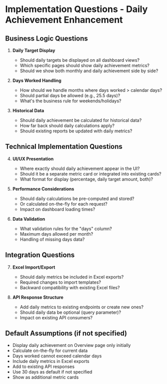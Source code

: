 # Implementation Questions - Daily Achievement Enhancement

## Business Logic Questions

1. **Daily Target Display**
   - Should daily targets be displayed on all dashboard views?
   - Which specific pages should show daily achievement metrics?
   - Should we show both monthly and daily achievement side by side?

2. **Days Worked Handling**
   - How should we handle months where days worked > calendar days?
   - Should partial days be allowed (e.g., 25.5 days)?
   - What's the business rule for weekends/holidays?

3. **Historical Data**
   - Should daily achievement be calculated for historical data?
   - How far back should daily calculations apply?
   - Should existing reports be updated with daily metrics?

## Technical Implementation Questions

4. **UI/UX Presentation**
   - Where exactly should daily achievement appear in the UI?
   - Should it be a separate metric card or integrated into existing cards?
   - What format for display (percentage, daily target amount, both)?

5. **Performance Considerations**
   - Should daily calculations be pre-computed and stored?
   - Or calculated on-the-fly for each request?
   - Impact on dashboard loading times?

6. **Data Validation**
   - What validation rules for the "days" column?
   - Maximum days allowed per month?
   - Handling of missing days data?

## Integration Questions

7. **Excel Import/Export**
   - Should daily metrics be included in Excel exports?
   - Required changes to import templates?
   - Backward compatibility with existing Excel files?

8. **API Response Structure**
   - Add daily metrics to existing endpoints or create new ones?
   - Should daily data be optional (query parameter)?
   - Impact on existing API consumers?

## Default Assumptions (if not specified)

- Display daily achievement on Overview page only initially
- Calculate on-the-fly for current data
- Days worked cannot exceed calendar days
- Include daily metrics in Excel exports
- Add to existing API responses
- Use 30 days as default if not specified
- Show as additional metric cards
